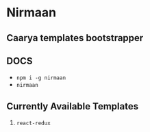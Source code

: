 # Nirmaan

## Caarya templates bootstrapper

## DOCS

- `npm i -g nirmaan`
- `nirmaan`

## Currently Available Templates

1. `react-redux`